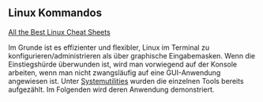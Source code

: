 ## Linux Kommandos

[All the Best Linux Cheat Sheets](https://www.nixtutor.com/linux/all-the-best-linux-cheat-sheets/)

Im Grunde ist es effizienter und flexibler, Linux im Terminal zu konfigurieren/administrieren als über graphische Eingabemasken. Wenn die Einstiegshürde überwunden ist, wird man vorwiegend auf der Konsole arbeiten, wenn man nicht zwangsläufig auf eine GUI-Anwendung angewiesen ist. Unter [Systemutilities](/kapitel-3-standardprogramme/systemutilies.md) wurden die einzelnen Tools bereits aufgezählt. Im Folgenden wird deren Anwendung demonstriert.

